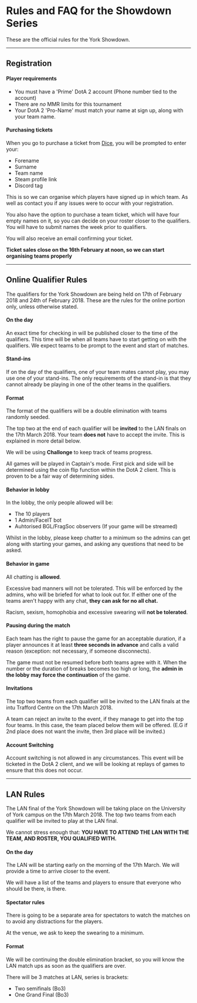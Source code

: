 Rules and FAQ for the Showdown Series
===================


These are the official rules for the York Showdown.

----------

Registration 
-------------

#### Player requirements

 - You must have a 'Prime' DotA 2 account (Phone number tied to the account)
 - There are *no* MMR limits for this tournament
 - Your DotA 2 'Pro-Name' must match your name at sign up, along with your team name. 

#### Purchasing tickets

When you go to purchase a ticket from [Dice](www.google.com), you will be prompted to enter your: 

 - Forename
 - Surname
 - Team name
 - Steam profile link
 - Discord tag

This is so we can organise which players have signed up in which team. As well as contact you if any issues were to occur with your registration.

You also have the option to purchase a team ticket, which will have four empty names on it, so you can decide on your roster closer to the qualifiers. You will have to submit names the week prior to qualifiers.

You will also receive an email confirming your ticket.

**Ticket sales close on the 16th February at noon, so we can start organising teams properly**

----------


Online Qualifier Rules
-------------------

The qualifiers for the York Showdown are being held on 17th of February 2018 and 24th of February 2018. These are the rules for the online portion only, unless otherwise stated.


#### On the day


An exact time for checking in will be published closer to the time of the qualifiers. This time will be when all teams have to start getting on with the qualifiers. We expect teams to be prompt to the event and start of matches.

#### Stand-ins

If on the day of the qualifiers, one of your team mates cannot play, you may use one of your stand-ins. 
The only requirements of the stand-in is that they cannot already be playing in one of the other teams in the qualifiers.

#### Format

The format of the qualifiers will be a double elimination with teams randomly seeded. 

The top two at the end of each qualifier will be **invited** to the LAN finals on the 17th March 2018. Your team **does not** have to accept the invite. This is explained in more detail below.

We will be using **Challonge** to keep track of teams progress.

All games will be played in Captain's mode.
First pick and side will be determined using the coin flip function within the DotA 2 client. This is proven to be a fair way of determining sides. 

#### Behavior in lobby

In the lobby, the only people allowed will be: 

 - The 10 players
 - 1 Admin/FaceIT bot
 - Auhtorised BGL/FragSoc observers (If your game will be streamed)

Whilst in the lobby, please keep chatter to a minimum so the admins can get along with starting your games, and asking any questions that need to be asked.

#### Behavior in game

All chatting is **allowed**.

Excessive bad manners will not be tolerated. This will be enforced by the admins, who will be briefed for what to look out for. If either one of the teams aren't happy with any chat, **they can ask for no all chat.**

Racism, sexism, homophobia and excessive swearing will **not be tolerated**.

#### Pausing during the match

Each team has the right to pause the game for an acceptable duration, if a player announces it at least **three seconds in advance** and calls a valid reason (exception: not necessary, if someone disconnects). 

The game must not be resumed before both teams agree with it. When the number or the duration of breaks becomes too high or long, the **admin in the lobby may force the continuation** of the game. 

#### Invitations

The top two teams from each qualifier will be invited to the LAN finals at the intu Trafford Centre on the 17th March 2018.

A team can reject an invite to the event, if they manage to get into the top four teams. In this case, the team placed below them will be offered. (E.G if 2nd place does not want the invite, then 3rd place will be invited.)

#### Account Switching

Account switching is not allowed in any circumstances. This event will be ticketed in the DotA 2 client, and we will be looking at replays of games to ensure that this does not occur.


----------


LAN Rules
-------------

The LAN final of the York Showdown will be taking place on the University of York campus on the 17th March 2018. The top two teams from each qualifier will be invited to play at the LAN final. 

We cannot stress enough that: **YOU HAVE TO ATTEND THE LAN WITH THE TEAM, AND ROSTER, YOU QUALIFIED WITH.** 

#### On the day

The LAN will be starting early on the morning of the 17th March. We will provide a time to arrive closer to the event.

We will have a list of the teams and players to ensure that everyone who should be there, is there.

#### Spectator rules

There is going to be a separate area for spectators to watch the matches on to avoid any distractions for the players.

At the venue, we ask to keep the swearing to a minimum. 


#### Format

We will be continuing the double elimination bracket, so you will know the LAN match ups as soon as the qualifiers are over.

There will be 3 matches at LAN, series is brackets: 

 - Two semifinals (Bo3)
 - One Grand Final (Bo3)
